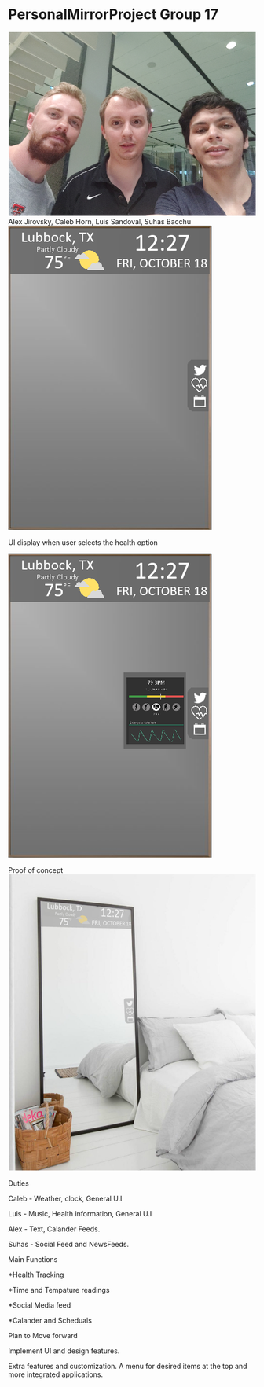 # PersonalMirrorProject Group 17
![](Group17Photo.png)
Alex Jirovsky, Caleb Horn, Luis Sandoval, Suhas Bacchu
![](PersonalMirrorUIGeneral.png)

UI display when user selects the health option

![](PersonalMirrorUIHealthStatus.png)


Proof of concept
![](PersonalMirrorConceptDemo1.png)


Duties

Caleb - Weather, clock, General U.I

Luis -  Music, Health information, General U.I 

Alex - Text, Calander Feeds.

Suhas - Social Feed and NewsFeeds.

Main Functions

*Health Tracking

*Time and Tempature readings

*Social Media feed

*Calander and Scheduals

Plan to Move forward

Implement UI and design features.

Extra features and customization. A menu for desired items at the top and more integrated applications.
